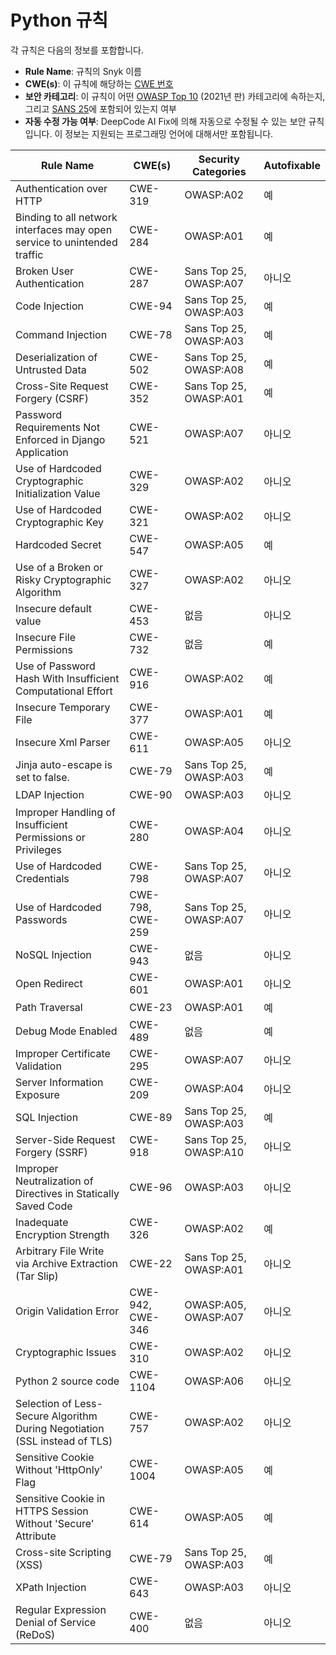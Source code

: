 # Python 규칙

각 규칙은 다음의 정보를 포함합니다.

* **Rule Name**: 규칙의 Snyk 이름
* **CWE(s)**: 이 규칙에 해당하는 [CWE 번호](https://cwe.mitre.org/)
* **보안 카테고리**: 이 규칙이 어떤 [OWASP Top 10](https://owasp.org/Top10/) (2021년 판) 카테고리에 속하는지, 그리고 [SANS 25](https://www.sans.org/top25-software-errors/)에 포함되어 있는지 여부
* **자동 수정 가능 여부**: DeepCode AI Fix에 의해 자동으로 수정될 수 있는 보안 규칙입니다. 이 정보는 지원되는 프로그래밍 언어에 대해서만 포함됩니다.

| Rule Name                                                                  | CWE(s)           | Security Categories    | Autofixable |
| -------------------------------------------------------------------------- | ---------------- | ---------------------- | ----------- |
| Authentication over HTTP                                                   | CWE-319          | OWASP:A02              | 예           |
| Binding to all network interfaces may open service to unintended traffic   | CWE-284          | OWASP:A01              | 예           |
| Broken User Authentication                                                 | CWE-287          | Sans Top 25, OWASP:A07 | 아니오         |
| Code Injection                                                             | CWE-94           | Sans Top 25, OWASP:A03 | 예           |
| Command Injection                                                          | CWE-78           | Sans Top 25, OWASP:A03 | 예           |
| Deserialization of Untrusted Data                                          | CWE-502          | Sans Top 25, OWASP:A08 | 예           |
| Cross-Site Request Forgery (CSRF)                                          | CWE-352          | Sans Top 25, OWASP:A01 | 예           |
| Password Requirements Not Enforced in Django Application                   | CWE-521          | OWASP:A07              | 아니오         |
| Use of Hardcoded Cryptographic Initialization Value                        | CWE-329          | OWASP:A02              | 아니오         |
| Use of Hardcoded Cryptographic Key                                         | CWE-321          | OWASP:A02              | 아니오         |
| Hardcoded Secret                                                           | CWE-547          | OWASP:A05              | 예           |
| Use of a Broken or Risky Cryptographic Algorithm                           | CWE-327          | OWASP:A02              | 아니오         |
| Insecure default value                                                     | CWE-453          | 없음                     | 아니오         |
| Insecure File Permissions                                                  | CWE-732          | 없음                     | 예           |
| Use of Password Hash With Insufficient Computational Effort                | CWE-916          | OWASP:A02              | 예           |
| Insecure Temporary File                                                    | CWE-377          | OWASP:A01              | 예           |
| Insecure Xml Parser                                                        | CWE-611          | OWASP:A05              | 아니오         |
| Jinja auto-escape is set to false.                                         | CWE-79           | Sans Top 25, OWASP:A03 | 예           |
| LDAP Injection                                                             | CWE-90           | OWASP:A03              | 아니오         |
| Improper Handling of Insufficient Permissions or Privileges                | CWE-280          | OWASP:A04              | 아니오         |
| Use of Hardcoded Credentials                                               | CWE-798          | Sans Top 25, OWASP:A07 | 아니오         |
| Use of Hardcoded Passwords                                                 | CWE-798, CWE-259 | Sans Top 25, OWASP:A07 | 아니오         |
| NoSQL Injection                                                            | CWE-943          | 없음                     | 아니오         |
| Open Redirect                                                              | CWE-601          | OWASP:A01              | 아니오         |
| Path Traversal                                                             | CWE-23           | OWASP:A01              | 예           |
| Debug Mode Enabled                                                         | CWE-489          | 없음                     | 예           |
| Improper Certificate Validation                                            | CWE-295          | OWASP:A07              | 아니오         |
| Server Information Exposure                                                | CWE-209          | OWASP:A04              | 아니오         |
| SQL Injection                                                              | CWE-89           | Sans Top 25, OWASP:A03 | 예           |
| Server-Side Request Forgery (SSRF)                                         | CWE-918          | Sans Top 25, OWASP:A10 | 아니오         |
| Improper Neutralization of Directives in Statically Saved Code             | CWE-96           | OWASP:A03              | 아니오         |
| Inadequate Encryption Strength                                             | CWE-326          | OWASP:A02              | 예           |
| Arbitrary File Write via Archive Extraction (Tar Slip)                     | CWE-22           | Sans Top 25, OWASP:A01 | 아니오         |
| Origin Validation Error                                                    | CWE-942, CWE-346 | OWASP:A05, OWASP:A07   | 아니오         |
| Cryptographic Issues                                                       | CWE-310          | OWASP:A02              | 아니오         |
| Python 2 source code                                                       | CWE-1104         | OWASP:A06              | 아니오         |
| Selection of Less-Secure Algorithm During Negotiation (SSL instead of TLS) | CWE-757          | OWASP:A02              | 아니오         |
| Sensitive Cookie Without 'HttpOnly' Flag                                   | CWE-1004         | OWASP:A05              | 예           |
| Sensitive Cookie in HTTPS Session Without 'Secure' Attribute               | CWE-614          | OWASP:A05              | 예           |
| Cross-site Scripting (XSS)                                                 | CWE-79           | Sans Top 25, OWASP:A03 | 예           |
| XPath Injection                                                            | CWE-643          | OWASP:A03              | 아니오         |
| Regular Expression Denial of Service (ReDoS)                               | CWE-400          | 없음                     | 아니오         |

